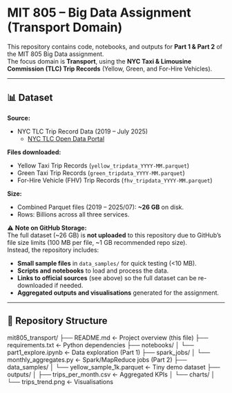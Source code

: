 # MIT 805 – Big Data Assignment (Transport Domain)

This repository contains code, notebooks, and outputs for **Part 1 & Part 2** of the MIT 805 Big Data assignment.  
The focus domain is **Transport**, using the **NYC Taxi & Limousine Commission (TLC) Trip Records** (Yellow, Green, and For-Hire Vehicles).

---

## 📊 Dataset

**Source:**  
- NYC TLC Trip Record Data (2019 – July 2025)  
  - [NYC TLC Open Data Portal](https://www.nyc.gov/site/tlc/about/tlc-trip-record-data.page)  

**Files downloaded:**  
- Yellow Taxi Trip Records (`yellow_tripdata_YYYY-MM.parquet`)  
- Green Taxi Trip Records (`green_tripdata_YYYY-MM.parquet`)  
- For-Hire Vehicle (FHV) Trip Records (`fhv_tripdata_YYYY-MM.parquet`)

**Size:**  
- Combined Parquet files (2019 – 2025/07): **~26 GB** on disk.  
- Rows: Billions across all three services.  

⚠️ **Note on GitHub Storage:**  
The full dataset (~26 GB) is **not uploaded** to this repository due to GitHub’s file size limits (100 MB per file, ~1 GB recommended repo size).  
Instead, the repository includes:  
- **Small sample files** in `data_samples/` for quick testing (<10 MB).  
- **Scripts and notebooks** to load and process the data.  
- **Links to official sources** (see above) so the full dataset can be re-downloaded if needed.  
- **Aggregated outputs and visualisations** generated for the assignment.  

---

## 📂 Repository Structure
mit805_transport/
├── README.md <- Project overview (this file)
├── requirements.txt <- Python dependencies
├── notebooks/
│ └── part1_explore.ipynb <- Data exploration (Part 1)
├── spark_jobs/
│ └── monthly_aggregates.py <- Spark/MapReduce jobs (Part 2)
├── data_samples/
│ └── yellow_sample_1k.parquet <- Tiny demo dataset
├── outputs/
│ ├── trips_per_month.csv <- Aggregated KPIs
│ └── charts/
│ └── trips_trend.png <- Visualisations

